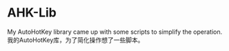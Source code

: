 # AHK-Lib
My AutoHotKey library came up with some scripts to simplify the operation.我的AutoHotKey库，为了简化操作想了一些脚本。
